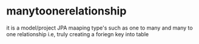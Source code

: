 # manytoonerelationship
it is a model/project JPA maaping type's such as one to many and many to one relationship i.e, truly creating a foriegn key into table 

